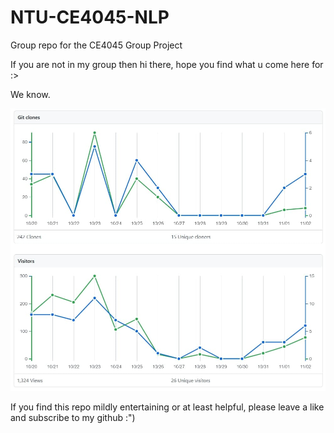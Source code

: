 # NTU-CE4045-NLP
Group repo for the CE4045 Group Project

If you are not in my group then hi there, hope you find what u come here for :> 

We know.

![We know, We know, And You know we know, and You know we know](weknow.jpg)

If you find this repo mildly entertaining or at least helpful, please leave a like and subscribe to my github :")
